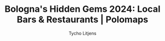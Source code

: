 ---
title: "Bologna's Hidden Gems 2024: Local Bars & Restaurants | Polomaps"
cityname: bologna
country: italy
published_time: "2024-06-28T00:00:00Z"
updated: "2024-06-28T00:00:00Z"
author: Tycho Litjens
description: "Uncover Bologna's hidden treasures in 2024, nestled in historic alleys and tucked away from tourist hotspots. Experience authentic Bolognese cuisine and vibrant local culture in cozy cafes and unique attractions favored by residents."
bar_description: "Discover Bologna's secret drinking spots, from historic taverns to trendy speakeasies, where locals enjoy aperitivo and craft cocktails."
bars:
  - name: Aurum
    rating: 4.9
  - name: Smöll
    rating: 4.8
  - name: Il Mistico, Cocktail & Wine
    rating: 4.7
  - name: Enoteca Bar Des Arts
    rating: 4.7
  - name: Aurum
    rating: 4.9
  - name: Smöll
    rating: 4.8
  - name: Il Mistico, Cocktail & Wine
    rating: 4.7
  - name: Enoteca Bar Des Arts
    rating: 4.7
restaurant_description: "Experience authentic Bolognese cuisine in intimate, family-run trattorias and contemporary bistros favored by local food enthusiasts."
restaurants:
  - name: Radici Terra d’Amare
    rating: 4.8
  - name: Ottovie
    rating: 4.6
  - name: Il Posto - cucina, vino ed eventuali
    rating: 4.6
  - name: La Svolta - Cucina di Ragione
    rating: 4.6
  - name: Radici Terra d’Amare
    rating: 4.8
  - name: Ottovie
    rating: 4.6
  - name: Il Posto - cucina, vino ed eventuali
    rating: 4.6
  - name: La Svolta - Cucina di Ragione
    rating: 4.6
longtext: |
  Bologna, known as "La Dotta, La Grassa, La Rossa" (The Learned, The Fat, The Red), offers a rich tapestry of experiences beyond its famous towers and arcades. In 2024, savvy travelers are discovering the city's hidden gems, guided by local insights and AI-powered recommendations.

  From the bustling Quadrilatero market to the serene Giardini Margherita, Bologna's charm lies in its ability to blend historical significance with contemporary vibrancy. Our curated list of bars and restaurants represents just a fraction of what this gastronomic capital has to offer. Each venue tells a story of Bologna's culinary heritage and its evolution into a modern food scene.

  Whether you're savoring traditional tagliatelle al ragù in a centuries-old osteria or sipping craft cocktails in a converted palazzo, Polomaps ensures your Bologna experience is authentic, memorable, and far from the tourist traps. Dive deeper into the city's neighborhoods, each with its unique character, and discover why Bologna continues to captivate both visitors and locals alike in 2024.
layout: layouts/post.njk
---